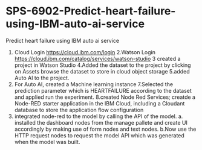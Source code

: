 # SPS-6902-Predict-heart-failure-using-IBM-auto-ai-service
Predict heart failure using IBM auto ai service
1. Cloud Login
https://cloud.ibm.com/login
2.Watson Login
https://cloud.ibm.com/catalog/services/watson-studio
3 created  a project in Watson Studio
4.Added the dataset to the project by clicking on Assets  browse the dataset to store in cloud object storage
5.added Auto AI to the project.
6. For Auto AI, created a Machine learning instance
7.Selected the prediction parameter which is HEARTFAILURE according to the dataset and applied  run the experiment.
8.created Node Red Services;
 creatde a Node-RED starter application in the IBM Cloud, including a Cloudant database to store the application flow configuration
9. integrated node-red to the model by calling the API of the model. 
a. installed the dashboard nodes from the manage pallete and create UI accordingly by making use of form nodes and text nodes.
 b.Now use the HTTP request nodes to request the model API which was generated when the model was built.
